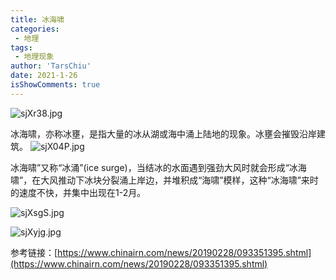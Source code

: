 ```yaml
---
title: 冰海啸
categories:
 - 地理
tags:
 - 地理现象
author: 'TarsChiu'
date: 2021-1-26
isShowComments: true
---
```


![sjXr38.jpg](https://img.imgdb.cn/item/6014c6813ffa7d37b3b60069.jpg)

冰海啸，亦称冰壅，是指大量的冰从湖或海中涌上陆地的现象。冰壅会摧毁沿岸建筑。 
![sjX04P.jpg](https://img.imgdb.cn/item/6014c6813ffa7d37b3b6006d.jpg)



冰海啸”又称“冰涌”(ice surge)，当结冰的水面遇到强劲大风时就会形成“冰海啸”，在大风推动下冰块分裂涌上岸边，并堆积成“海啸”模样，这种“冰海啸”来时的速度不快，并集中出现在1-2月。


![sjXsgS.jpg](https://img.imgdb.cn/item/6014c6813ffa7d37b3b60071.jpg)

![sjXyjg.jpg](https://img.imgdb.cn/item/6014c6813ffa7d37b3b60076.jpg)



参考链接：[https://www.chinairn.com/news/20190228/093351395.shtml](https://www.chinairn.com/news/20190228/093351395.shtml)